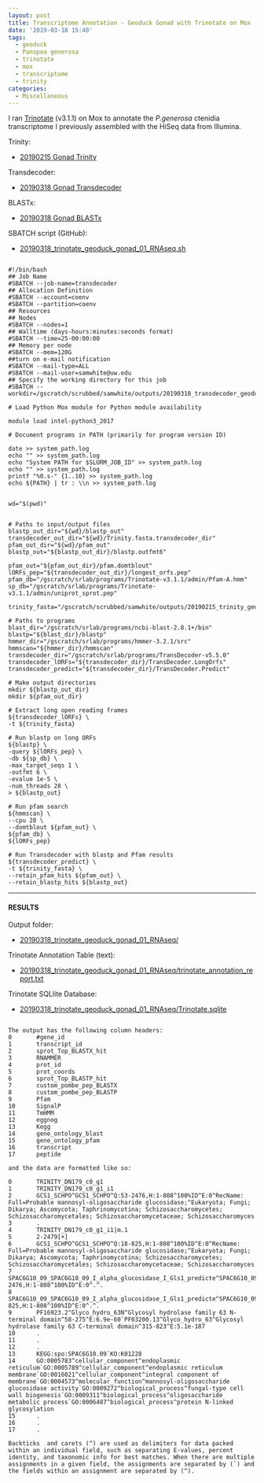 ```yaml
---
layout: post
title: Transcriptome Annotation - Geoduck Gonad with Trinotate on Mox
date: '2019-03-18 15:40'
tags:
  - geoduck
  - Panopea generosa
  - trinotate
  - mox
  - transcriptome
  - trinity
categories:
  - Miscellaneous
---
```


I ran [Trinotate](https://github.com/Trinotate/Trinotate.github.io/wiki) (v3.1.1) on Mox to annotate the _P.generosa_ ctenidia transcriptome I previously assembled with the HiSeq data from Illumina.

Trinity:

- [20190215 Gonad Trinity](https://robertslab.github.io/sams-notebook/2019/02/15/Transcriptome-Assembly-Geoduck-Tissue-Specific-Assembly-Gonad.html)

Transdecoder:

- [20190318 Gonad Transdecoder](https://robertslab.github.io/sams-notebook/2019/03/18/Transcriptome-Annotation-Geoduck-Gonad-with-Transdecoder-on-Mox.html)

BLASTx:

- [20190318 Gonad BLASTx](https://robertslab.github.io/sams-notebook/2019/03/18/Transcriptome-Annotation-Geoduck-Gonad-with-BLASTx-on-Mox.html)


SBATCH script (GitHub):

- [20190318_trinotate_geoduck_gonad_01_RNAseq.sh](https://github.com/RobertsLab/sams-notebook/blob/master/sbatch_scripts/20190318_trinotate_geoduck_gonad_01_RNAseq.sh)

<pre><code>
#!/bin/bash
## Job Name
#SBATCH --job-name=transdecoder
## Allocation Definition
#SBATCH --account=coenv
#SBATCH --partition=coenv
## Resources
## Nodes
#SBATCH --nodes=1
## Walltime (days-hours:minutes:seconds format)
#SBATCH --time=25-00:00:00
## Memory per node
#SBATCH --mem=120G
##turn on e-mail notification
#SBATCH --mail-type=ALL
#SBATCH --mail-user=samwhite@uw.edu
## Specify the working directory for this job
#SBATCH --workdir=/gscratch/scrubbed/samwhite/outputs/20190318_transdecoder_geoduck_gonad_01_RNAseq

# Load Python Mox module for Python module availability

module load intel-python3_2017

# Document programs in PATH (primarily for program version ID)

date >> system_path.log
echo "" >> system_path.log
echo "System PATH for $SLURM_JOB_ID" >> system_path.log
echo "" >> system_path.log
printf "%0.s-" {1..10} >> system_path.log
echo ${PATH} | tr : \\n >> system_path.log


wd="$(pwd)"


# Paths to input/output files
blastp_out_dir="${wd}/blastp_out"
transdecoder_out_dir="${wd}/Trinity.fasta.transdecoder_dir"
pfam_out_dir="${wd}/pfam_out"
blastp_out="${blastp_out_dir}/blastp.outfmt6"

pfam_out="${pfam_out_dir}/pfam.domtblout"
lORFs_pep="${transdecoder_out_dir}/longest_orfs.pep"
pfam_db="/gscratch/srlab/programs/Trinotate-v3.1.1/admin/Pfam-A.hmm"
sp_db="/gscratch/srlab/programs/Trinotate-v3.1.1/admin/uniprot_sprot.pep"

trinity_fasta="/gscratch/scrubbed/samwhite/outputs/20190215_trinity_geoduck_gonad_01_RNAseq/trinity_out_dir/Trinity.fasta"

# Paths to programs
blast_dir="/gscratch/srlab/programs/ncbi-blast-2.8.1+/bin"
blastp="${blast_dir}/blastp"
hmmer_dir="/gscratch/srlab/programs/hmmer-3.2.1/src"
hmmscan="${hmmer_dir}/hmmscan"
transdecoder_dir="/gscratch/srlab/programs/TransDecoder-v5.5.0"
transdecoder_lORFs="${transdecoder_dir}/TransDecoder.LongOrfs"
transdecoder_predict="${transdecoder_dir}/TransDecoder.Predict"

# Make output directories
mkdir ${blastp_out_dir}
mkdir ${pfam_out_dir}

# Extract long open reading frames
${transdecoder_lORFs} \
-t ${trinity_fasta}

# Run blastp on long ORFs
${blastp} \
-query ${lORFs_pep} \
-db ${sp_db} \
-max_target_seqs 1 \
-outfmt 6 \
-evalue 1e-5 \
-num_threads 28 \
> ${blastp_out}

# Run pfam search
${hmmscan} \
--cpu 28 \
--domtblout ${pfam_out} \
${pfam_db} \
${lORFs_pep}

# Run Transdecoder with blastp and Pfam results
${transdecoder_predict} \
-t ${trinity_fasta} \
--retain_pfam_hits ${pfam_out} \
--retain_blastp_hits ${blastp_out}
</code></pre>

---

#### RESULTS

Output folder:

- [20190318_trinotate_geoduck_gonad_01_RNAseq/](http://gannet.fish.washington.edu/Atumefaciens/20190318_trinotate_geoduck_gonad_01_RNAseq/)

Trinotate Annotation Table (text):

- [20190318_trinotate_geoduck_gonad_01_RNAseq/trinotate_annotation_report.txt](http://gannet.fish.washington.edu/Atumefaciens/20190318_trinotate_geoduck_gonad_01_RNAseq/trinotate_annotation_report.txt)

Trinotate SQLlite Database:

- [20190318_trinotate_geoduck_gonad_01_RNAseq/Trinotate.sqlite](http://gannet.fish.washington.edu/Atumefaciens/20190318_trinotate_geoduck_gonad_01_RNAseq/Trinotate.sqlite)

<pre><code>
The output has the following column headers:
0       #gene_id
1       transcript_id
2       sprot_Top_BLASTX_hit
3       RNAMMER
4       prot_id
5       prot_coords
6       sprot_Top_BLASTP_hit
7       custom_pombe_pep_BLASTX
8       custom_pombe_pep_BLASTP
9       Pfam
10      SignalP
11      TmHMM
12      eggnog
13      Kegg
14      gene_ontology_blast
15      gene_ontology_pfam
16      transcript
17      peptide

and the data are formatted like so:

0       TRINITY_DN179_c0_g1
1       TRINITY_DN179_c0_g1_i1
2       GCS1_SCHPO^GCS1_SCHPO^Q:53-2476,H:1-808^100%ID^E:0^RecName: Full=Probable mannosyl-oligosaccharide glucosidase;^Eukaryota; Fungi; Dikarya; Ascomycota; Taphrinomycotina; Schizosaccharomycetes; Schizosaccharomycetales; Schizosaccharomycetaceae; Schizosaccharomyces
3       .
4       TRINITY_DN179_c0_g1_i1|m.1
5       2-2479[+]
6       GCS1_SCHPO^GCS1_SCHPO^Q:18-825,H:1-808^100%ID^E:0^RecName: Full=Probable mannosyl-oligosaccharide glucosidase;^Eukaryota; Fungi; Dikarya; Ascomycota; Taphrinomycotina; Schizosaccharomycetes; Schizosaccharomycetales; Schizosaccharomycetaceae; Schizosaccharomyces
7       SPAC6G10_09_SPAC6G10_09_I_alpha_glucosidase_I_Gls1_predicte^SPAC6G10_09_SPAC6G10_09_I_alpha_glucosidase_I_Gls1_predicte^Q:53-2476,H:1-808^100%ID^E:0^.^.
8       SPAC6G10_09_SPAC6G10_09_I_alpha_glucosidase_I_Gls1_predicte^SPAC6G10_09_SPAC6G10_09_I_alpha_glucosidase_I_Gls1_predicte^Q:18-825,H:1-808^100%ID^E:0^.^.
9       PF16923.2^Glyco_hydro_63N^Glycosyl hydrolase family 63 N-terminal domain^58-275^E:6.9e-60`PF03200.13^Glyco_hydro_63^Glycosyl hydrolase family 63 C-terminal domain^315-823^E:5.1e-187
10      .
11      .
12      .
13      KEGG:spo:SPAC6G10.09`KO:K01228
14      GO:0005783^cellular_component^endoplasmic reticulum`GO:0005789^cellular_component^endoplasmic reticulum membrane`GO:0016021^cellular_component^integral component of membrane`GO:0004573^molecular_function^mannosyl-oligosaccharide glucosidase activity`GO:0009272^biological_process^fungal-type cell wall biogenesis`GO:0009311^biological_process^oligosaccharide metabolic process`GO:0006487^biological_process^protein N-linked glycosylation
15      .
16      .
17      .

Backticks  and carets (^) are used as delimiters for data packed within an individual field, such as separating E-values, percent identity, and taxonomic info for best matches. When there are multiple assignments in a given field, the assignments are separated by (`) and the fields within an assignment are separated by (^).
</code></pre>
